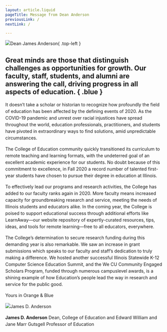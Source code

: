 ```yaml
---
layout: article.liquid
pageTitle: Message from Dean Anderson
previousLink: /
nextLink: /

---
```

![Dean James Anderson](../img/dean-anderson.png){ .top-left } 
## Great minds are those that distinguish challenges as opportunities for growth. Our faculty, staff, students, and alumni are answering the call, driving progress in all aspects of education. { .blue }

It doesn’t take a scholar or historian to recognize how profoundly the field of education has been affected by the defining events of 2020. As the COVID-19 pandemic and unrest over racial injustices have spread throughout the world, education professionals, practitioners, and students have pivoted in extraordinary ways to find solutions, amid unpredictable circumstances.

The College of Education community quickly transitioned its curriculum to remote teaching and learning formats, with the undeterred goal of an excellent academic experience for our students. No doubt because of this commitment to excellence, in Fall 2020 a record number of talented first-year students have chosen to pursue their degree in education at Illinois.

To effectively lead our programs and research activities, the College has added to our faculty ranks again in 2020. More faculty means increased capacity for groundbreaking research and service, meeting the needs of Illinois students and educators alike. In the coming year, the College is poised to support educational success through additional efforts like LearnAway—our website repository of expertly-curated resources, tips, ideas, and tools for remote learning—free to all educators, everywhere.

The College’s determination to secure research funding during this demanding year is also remarkable. We saw an increase in grant submissions which speaks to our faculty and staff’s dedication to truly making a difference. We hosted another successful Illinois Statewide K-12 Computer Science Education Summit, and the We CU Community Engaged Scholars Program, funded through numerous campuslevel awards, is a shining example of how Education’s people lead the way in research and service for the public good.


Yours in Orange & Blue

![James D. Anderson](../img/dean-anderson-signature.png)

**James D. Anderson**
Dean, College of Education
and Edward William and Jane Marr Gutsgell Professor of Education

<style> p { line-height: 1.5em; } </style>